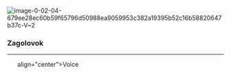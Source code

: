 ![image-0-02-04-679ee28ec60b59f65796d50988ea9059953c382a19395b52c16b58820647b37c-V~2](https://user-images.githubusercontent.com/105316196/177011182-9e4fc169-f842-48ae-aa77-761e183574d9.jpg)
<html lang="en">
 <head>
  <meta charset="UTF-8">
  <h3>Zagolovok</h3>
 </head>
<hr>
 <body style="background=color: #DF8C5D">
  <body>
   <ul type="cirele">
    <p> align="center">Voice</p>
   </ul>
  </body>









 
 










